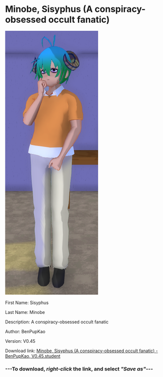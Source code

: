 # Minobe, Sisyphus (A conspiracy-obsessed occult fanatic)

<img src = "https://raw.githubusercontent.com/Arbiter1223/Daigaku-Gurashi-Custom-Students/master/Students/Files/Minobe%2C%20Sisyphus%20(A%20conspiracy-obsessed%20occult%20fanatic).png">

First Name: Sisyphus

Last Name: Minobe

Description: A conspiracy-obsessed occult fanatic

Author: BenPupKao

Version: V0.45

Download link: <a href="https://raw.githubusercontent.com/Arbiter1223/Daigaku-Gurashi-Custom-Students/master/Students/Files/Minobe%2C%20Sisyphus%20(A%20conspiracy-obsessed%20occult%20fanatic)%20-%20BenPupKao%2C%20V0.45.student">Minobe, Sisyphus (A conspiracy-obsessed occult fanatic) - BenPupKao, V0.45.student</a>

### ---**To download, _right-click_ the link, and select _"Save as"_**---
